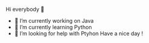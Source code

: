 Hi everybody 👋
- 🔭 I’m currently working on Java
- 🌱 I’m currently learning Python
- 🤔 I’m looking for help with Ptyhon
Have a nice day !
